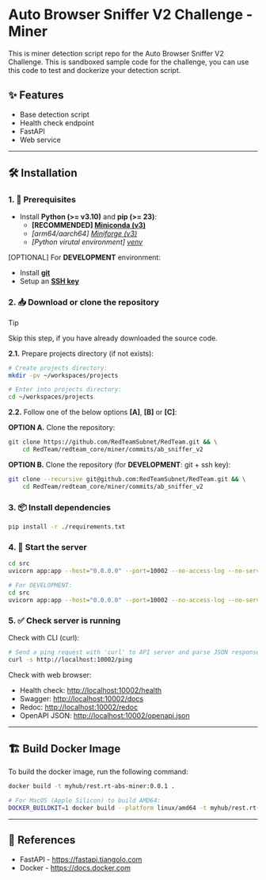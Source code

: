 # Auto Browser Sniffer V2 Challenge - Miner

This is miner detection script repo for the Auto Browser Sniffer V2 Challenge. This is sandboxed sample code for the challenge, you can use this code to test and dockerize your detection script.

## ✨ Features

- Base detection script
- Health check endpoint
- FastAPI
- Web service

---

## 🛠 Installation

### 1. 🚧 Prerequisites

- Install **Python (>= v3.10)** and **pip (>= 23)**:
    - **[RECOMMENDED] [Miniconda (v3)](https://docs.anaconda.com/miniconda)**
    - *[arm64/aarch64] [Miniforge (v3)](https://github.com/conda-forge/miniforge)*
    - *[Python virutal environment] [venv](https://docs.python.org/3/library/venv.html)*

[OPTIONAL] For **DEVELOPMENT** environment:

- Install [**git**](https://git-scm.com/downloads)
- Setup an [**SSH key**](https://docs.github.com/en/github/authenticating-to-github/connecting-to-github-with-ssh)

### 2. 📥 Download or clone the repository

> [!TIP]
> Skip this step, if you have already downloaded the source code.

**2.1.** Prepare projects directory (if not exists):

```sh
# Create projects directory:
mkdir -pv ~/workspaces/projects

# Enter into projects directory:
cd ~/workspaces/projects
```

**2.2.** Follow one of the below options **[A]**, **[B]** or **[C]**:

**OPTION A.** Clone the repository:

```sh
git clone https://github.com/RedTeamSubnet/RedTeam.git && \
    cd RedTeam/redteam_core/miner/commits/ab_sniffer_v2
```

**OPTION B.** Clone the repository (for **DEVELOPMENT**: git + ssh key):

```sh
git clone --recursive git@github.com:RedTeamSubnet/RedTeam.git && \
    cd RedTeam/redteam_core/miner/commits/ab_sniffer_v2
```

### 3. 📦 Install dependencies

```sh
pip install -r ./requirements.txt
```

### 4. 🏁 Start the server

```sh
cd src
uvicorn app:app --host="0.0.0.0" --port=10002 --no-access-log --no-server-header --proxy-headers --forwarded-allow-ips="*"

# For DEVELOPMENT:
cd src
uvicorn app:app --host="0.0.0.0" --port=10002 --no-access-log --no-server-header --proxy-headers --forwarded-allow-ips="*" --reload
```

### 5. ✅ Check server is running

Check with CLI (curl):

```sh
# Send a ping request with 'curl' to API server and parse JSON response with 'jq':
curl -s http://localhost:10002/ping
```

Check with web browser:

- Health check: <http://localhost:10002/health>
- Swagger: <http://localhost:10002/docs>
- Redoc: <http://localhost:10002/redoc>
- OpenAPI JSON: <http://localhost:10002/openapi.json>

---

## 🏗️ Build Docker Image

To build the docker image, run the following command:

```sh
docker build -t myhub/rest.rt-abs-miner:0.0.1 .

# For MacOS (Apple Silicon) to build AMD64:
DOCKER_BUILDKIT=1 docker build --platform linux/amd64 -t myhub/rest.rt-abs-miner:0.0.1 .
```

---

## 📑 References

- FastAPI - <https://fastapi.tiangolo.com>
- Docker - <https://docs.docker.com>
